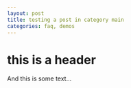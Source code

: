 ```yaml
---
layout: post
title: testing a post in category main
categories: faq, demos
---
```

# this is a header

And this is some text...


